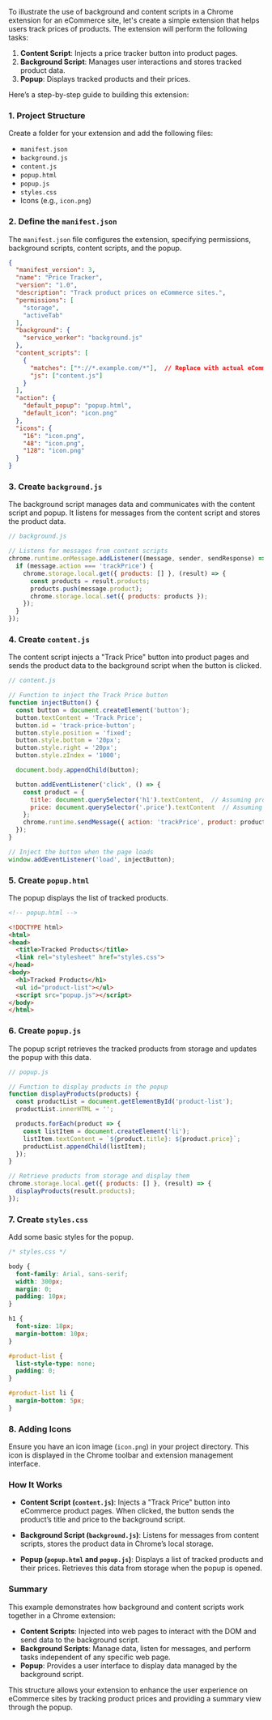 To illustrate the use of background and content scripts in a Chrome extension for an eCommerce site, let's create a simple extension that helps users track prices of products. The extension will perform the following tasks:

1. **Content Script**: Injects a price tracker button into product pages.
2. **Background Script**: Manages user interactions and stores tracked product data.
3. **Popup**: Displays tracked products and their prices.

Here’s a step-by-step guide to building this extension:

### **1. Project Structure**

Create a folder for your extension and add the following files:

- `manifest.json`
- `background.js`
- `content.js`
- `popup.html`
- `popup.js`
- `styles.css`
- Icons (e.g., `icon.png`)

### **2. Define the `manifest.json`**

The `manifest.json` file configures the extension, specifying permissions, background scripts, content scripts, and the popup.

```json
{
  "manifest_version": 3,
  "name": "Price Tracker",
  "version": "1.0",
  "description": "Track product prices on eCommerce sites.",
  "permissions": [
    "storage",
    "activeTab"
  ],
  "background": {
    "service_worker": "background.js"
  },
  "content_scripts": [
    {
      "matches": ["*://*.example.com/*"],  // Replace with actual eCommerce site patterns
      "js": ["content.js"]
    }
  ],
  "action": {
    "default_popup": "popup.html",
    "default_icon": "icon.png"
  },
  "icons": {
    "16": "icon.png",
    "48": "icon.png",
    "128": "icon.png"
  }
}
```

### **3. Create `background.js`**

The background script manages data and communicates with the content script and popup. It listens for messages from the content script and stores the product data.

```javascript
// background.js

// Listens for messages from content scripts
chrome.runtime.onMessage.addListener((message, sender, sendResponse) => {
  if (message.action === 'trackPrice') {
    chrome.storage.local.get({ products: [] }, (result) => {
      const products = result.products;
      products.push(message.product);
      chrome.storage.local.set({ products: products });
    });
  }
});
```

### **4. Create `content.js`**

The content script injects a "Track Price" button into product pages and sends the product data to the background script when the button is clicked.

```javascript
// content.js

// Function to inject the Track Price button
function injectButton() {
  const button = document.createElement('button');
  button.textContent = 'Track Price';
  button.id = 'track-price-button';
  button.style.position = 'fixed';
  button.style.bottom = '20px';
  button.style.right = '20px';
  button.style.zIndex = '1000';

  document.body.appendChild(button);

  button.addEventListener('click', () => {
    const product = {
      title: document.querySelector('h1').textContent,  // Assuming product title is in <h1>
      price: document.querySelector('.price').textContent  // Assuming price has class 'price'
    };
    chrome.runtime.sendMessage({ action: 'trackPrice', product: product });
  });
}

// Inject the button when the page loads
window.addEventListener('load', injectButton);
```

### **5. Create `popup.html`**

The popup displays the list of tracked products.

```html
<!-- popup.html -->

<!DOCTYPE html>
<html>
<head>
  <title>Tracked Products</title>
  <link rel="stylesheet" href="styles.css">
</head>
<body>
  <h1>Tracked Products</h1>
  <ul id="product-list"></ul>
  <script src="popup.js"></script>
</body>
</html>
```

### **6. Create `popup.js`**

The popup script retrieves the tracked products from storage and updates the popup with this data.

```javascript
// popup.js

// Function to display products in the popup
function displayProducts(products) {
  const productList = document.getElementById('product-list');
  productList.innerHTML = '';

  products.forEach(product => {
    const listItem = document.createElement('li');
    listItem.textContent = `${product.title}: ${product.price}`;
    productList.appendChild(listItem);
  });
}

// Retrieve products from storage and display them
chrome.storage.local.get({ products: [] }, (result) => {
  displayProducts(result.products);
});
```

### **7. Create `styles.css`**

Add some basic styles for the popup.

```css
/* styles.css */

body {
  font-family: Arial, sans-serif;
  width: 300px;
  margin: 0;
  padding: 10px;
}

h1 {
  font-size: 18px;
  margin-bottom: 10px;
}

#product-list {
  list-style-type: none;
  padding: 0;
}

#product-list li {
  margin-bottom: 5px;
}
```

### **8. Adding Icons**

Ensure you have an icon image (`icon.png`) in your project directory. This icon is displayed in the Chrome toolbar and extension management interface.

### **How It Works**

- **Content Script (`content.js`)**: Injects a "Track Price" button into eCommerce product pages. When clicked, the button sends the product’s title and price to the background script.
  
- **Background Script (`background.js`)**: Listens for messages from content scripts, stores the product data in Chrome’s local storage.

- **Popup (`popup.html` and `popup.js`)**: Displays a list of tracked products and their prices. Retrieves this data from storage when the popup is opened.

### **Summary**

This example demonstrates how background and content scripts work together in a Chrome extension:

- **Content Scripts**: Injected into web pages to interact with the DOM and send data to the background script.
- **Background Scripts**: Manage data, listen for messages, and perform tasks independent of any specific web page.
- **Popup**: Provides a user interface to display data managed by the background script.

This structure allows your extension to enhance the user experience on eCommerce sites by tracking product prices and providing a summary view through the popup.